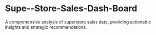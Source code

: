 # Supe--Store-Sales-Dash-Board
A comprehensive analysis of superstore sales data, providing actionable insights and strategic recommendations.
